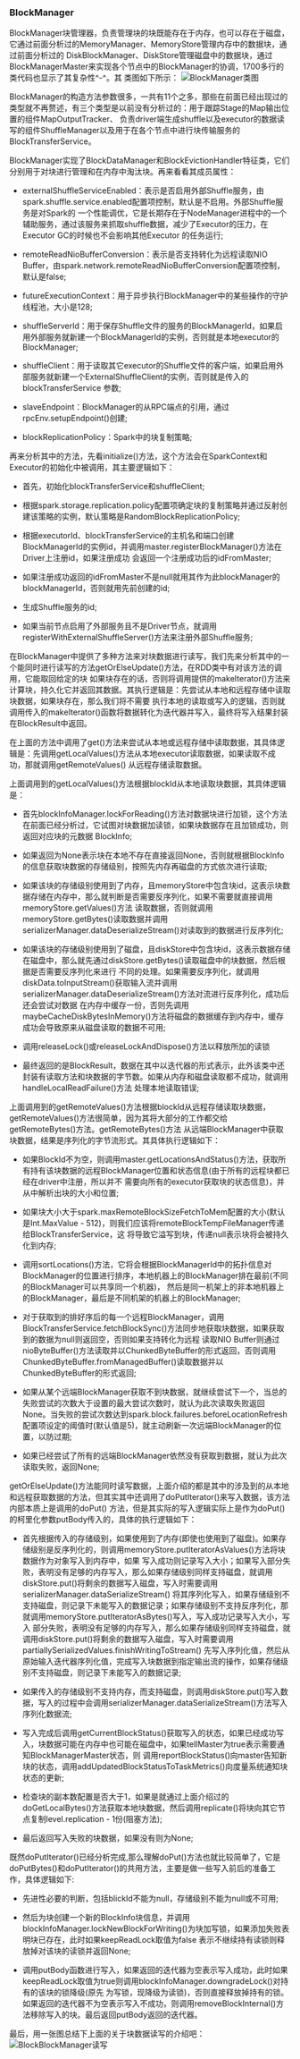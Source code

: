 ### BlockManager

BlockManager块管理器，负责管理块的块既能存在于内存，也可以存在于磁盘，它通过前面分析过的MemoryManager、MemoryStore管理内存中的数据块，通过前面分析过的
DiskBlockManager、DiskStore管理磁盘中的数据块，通过BlockManagerMaster来实现各个节点中的BlockManager的协调，1700多行的类代码也显示了其复杂性^-^。其
类图如下所示：
![BlockManager类图](../image/blockmanager.png "BlockManager类图")

BlockManager的构造方法参数很多，一共有11个之多，那些在前面已经出现过的类型就不再赘述，有三个类型是以前没有分析过的：用于跟踪Stage的Map输出位置的组件MapOutputTracker、
负责driver端生成shuffle以及executor的数据读写的组件ShuffleManager以及用于在各个节点中进行块传输服务的BlockTransferService。

BlockManager实现了BlockDataManager和BlockEvictionHandler特征类，它们分别用于对块进行管理和在内存中淘汰块。再来看看其成员属性：
  * externalShuffleServiceEnabled：表示是否启用外部Shuffle服务，由spark.shuffle.service.enabled配置项控制，默认是不启用。外部Shuffle服务是对Spark的
  一个性能调优，它是长期存在于NodeManager进程中的一个辅助服务，通过该服务来抓取shuffle数据，减少了Executor的压力，在Executor GC的时候也不会影响其他Executor
  的任务运行;

  * remoteReadNioBufferConversion：表示是否支持转化为远程读取NIO Buffer，由spark.network.remoteReadNioBufferConversion配置项控制，默认是false;

  * futureExecutionContext：用于异步执行BlockManager中的某些操作的守护线程池，大小是128;

  * shuffleServerId：用于保存Shuffle文件的服务的BlockManagerId，如果启用外部服务就新建一个BlockManagerId的实例，否则就是本地executor的BlockManager;

  * shuffleClient：用于读取其它executor的Shuffle文件的客户端，如果启用外部服务就新建一个ExternalShuffleClient的实例，否则就是传入的blockTransferService
  参数;

  * slaveEndpoint：BlockManager的从RPC端点的引用，通过rpcEnv.setupEndpoint()创建;

  * blockReplicationPolicy：Spark中的块复制策略;

再来分析其中的方法，先看initialize()方法，这个方法会在SparkContext和Executor的初始化中被调用，其主要逻辑如下：
  * 首先，初始化blockTransferService和shuffleClient;

  * 根据spark.storage.replication.policy配置项确定块的复制策略并通过反射创建该策略的实例，默认策略是RandomBlockReplicationPolicy;

  * 根据executorId、blockTransferService的主机名和端口创建BlockManagerId的实例id，并调用master.registerBlockManager()方法在Driver上注册id，如果注册成功
  会返回一个注册成功后的idFromMaster;

  * 如果注册成功返回的idFromMaster不是null就用其作为此blockManager的blockManagerId，否则就用先前创建的id;

  * 生成Shuffle服务的id;

  * 如果当前节点启用了外部服务且不是Driver节点，就调用registerWithExternalShuffleServer()方法来注册外部Shuffle服务;

在BlockManager中提供了多种方法来对块数据进行读写，我们先来分析其中的一个能同时进行读写的方法getOrElseUpdate()方法，在RDD类中有对该方法的调用，它能取回给定的块
如果块存在的话，否则将调用提供的makeIterator()方法来计算块，持久化它并返回其数据。其执行逻辑是：先尝试从本地和远程存储中读取块数据，如果块存在，那么我们将不需要
执行本地的读取或写入的逻辑，否则就调用传入的makeIterator()函数将数据转化为迭代器并写入，最终将写入结果封装在BlockResult中返回。

在上面的方法中调用了get()方法来尝试从本地或远程存储中读取数据，其具体逻辑是：先调用getLocalValues()方法从本地executor读取数据，如果读取不成功，那就调用getRemoteValues()
从远程存储读取数据。

上面调用到的getLocalValues()方法根据blockId从本地读取块数据，其具体逻辑是：
  * 首先blockInfoManager.lockForReading()方法对数据块进行加锁，这个方法在前面已经分析过，它试图对块数据加读锁，如果块数据存在且加锁成功，则返回对应块的元数据
  BlockInfo;

  * 如果返回为None表示块在本地不存在直接返回None，否则就根据BlockInfo的信息获取块数据的存储级别，按照先内存再磁盘的方式依次进行读取;

  * 如果该块的存储级别使用到了内存，且memoryStore中包含块id，这表示块数据存储在内存中，那么就判断是否需要反序列化，如果不需要就直接调用memoryStore.getValues()方法
  读取数据，否则就调用memoryStore.getBytes()读取数据并调用serializerManager.dataDeserializeStream()对读取到的数据进行反序列化;

  * 如果该块的存储级别使用到了磁盘，且diskStore中包含块id，这表示数据存储在磁盘中，那么就先通过diskStore.getBytes()读取磁盘中的块数据，然后根据是否需要反序列化来进行
  不同的处理。如果需要反序列化，就调用diskData.toInputStream()获取输入流并调用serializerManager.dataDeserializeStream()方法对流进行反序列化，成功后还会尝试对数据
  在内存中缓存一份，否则先调用maybeCacheDiskBytesInMemory()方法将磁盘的数据缓存到内存中，缓存成功会导致原来从磁盘读取的数据不可用;

  * 调用releaseLock()或releaseLockAndDispose()方法以释放所加的读锁

  * 最终返回的是BlockResult，数据在其中以迭代器的形式表示，此外该类中还封装有读取方法和块数据的字节数。如果从内存和磁盘读取都不成功，就调用handleLocalReadFailure()方法
  处理本地读取错误;

上面调用到的getRemoteValues()方法根据blockId从远程存储读取块数据，getRemoteValues()方法很简单，因为其将大部分的工作都交给getRemoteBytes()方法。getRemoteBytes()方法
从远端BlockManager中获取块数据，结果是序列化的字节流形式。其具体执行逻辑如下：
  * 如果BlockId不为空，则调用master.getLocationsAndStatus()方法，获取所有持有该块数据的远程BlockManager位置和状态信息(由于所有的远程块都已经在driver中注册，所以并不
  需要向所有的executor获取块的状态信息)，并从中解析出块的大小和位置;

  * 如果块大小大于spark.maxRemoteBlockSizeFetchToMem配置的大小(默认是Int.MaxValue - 512)，则我们应该将remoteBlockTempFileManager传递给BlockTransferService，这
  将导致它溢写到块，传递null表示块将会被持久化到内存;

  * 调用sortLocations()方法，它将会根据BlockManagerId中的拓扑信息对BlockManager的位置进行排序，本地机器上的BlockManager排在最前(不同的BlockManager可以共享同一个机器)，
  然后是同一机架上的非本地机器上的BlockManager，最后是不同机架的机器上的BlockManager;

  * 对于获取到的排好序后的每一个远程BlockManager，调用BlockTransferService.fetchBlockSync()方法同步地获取块数据，如果获取到的数据为null则返回空，否则如果支持转化为远程
  读取NIO Buffer则通过nioByteBuffer()方法读取并以ChunkedByteBuffer的形式返回，否则调用ChunkedByteBuffer.fromManagedBuffer()读取数据并以ChunkedByteBuffer的形式返回;

  * 如果从某个远端BlockManager获取不到块数据，就继续尝试下一个，当总的失败尝试的次数大于设置的最大尝试次数时，就认为此次读取失败返回None。当失败的尝试次数达到spark.block.failures.beforeLocationRefresh
  配置项设定的阈值时(默认值是5)，就主动刷新一次远端BlockManager的位置，以防过期;

  * 如果已经尝试了所有的远端BlockManager依然没有获取到数据，就认为此次读取失败，返回None;

getOrElseUpdate()方法能同时读写数据，上面介绍的都是其中的涉及到的从本地和远程获取数据的方法，但其实其中还调用了doPutIterator()来写入数据，该方法内部本质上是调用的doPut()
方法，但是其实际的写入逻辑实际上是作为doPut()的柯里化参数putBody传入的，具体的执行逻辑如下：
  * 首先根据传入的存储级别，如果使用到了内存(即使也使用到了磁盘)。如果存储级别是反序列化的，则调用memoryStore.putIteratorAsValues()方法将块数据作为对象写入到内存中，如果
  写入成功则记录写入大小；如果写入部分失败，表明没有足够的内存写入，那么如果存储级别同样支持磁盘，就调用diskStore.put()将剩余的数据写入磁盘，写入时需要调用serializerManager.dataSerializeStream()
  将其序列化写入，如果存储级别不支持磁盘，则记录下未能写入的数据记录；如果存储级别不支持反序列化，那就调用memoryStore.putIteratorAsBytes()写入，写入成功记录写入大小，写入
  部分失败，表明没有足够的内存写入，那么如果存储级别同样支持磁盘，就调用diskStore.put()将剩余的数据写入磁盘，写入时需要调用partiallySerializedValues.finishWritingToStream()
  先写入序列化值，然后从原始输入迭代器序列化值，完成写入块数据到指定输出流的操作，如果存储级别不支持磁盘，则记录下未能写入的数据记录;

  * 如果传入的存储级别不支持内存，而支持磁盘，则调用diskStore.put()写入数据，写入的过程中会调用serializerManager.dataSerializeStream()方法写入序列化数据流;

  * 写入完成后调用getCurrentBlockStatus()获取写入的状态，如果已经成功写入，块数据可能在内存中也可能在磁盘中，如果tellMaster为true表示需要通知BlockManagerMaster状态，则
  调用reportBlockStatus()向master告知新块的状态，调用addUpdatedBlockStatusToTaskMetrics()向度量系统通知块状态的更新;

  * 检查块的副本数配置是否大于1，如果是就通过上面介绍过的doGetLocalBytes()方法获取本地块数据，然后调用replicate()将块向其它节点复制level.replication - 1份(阻塞方法);

  * 最后返回写入失败的块数据，如果没有则为None;

既然doPutIterator()已经分析完成,那么理解doPut()方法也就比较简单了，它是doPutBytes()和doPutIterator()的共用方法，主要是做一些写入前后的准备工作，具体逻辑如下:
  * 先进性必要的判断，包括blickId不能为null，存储级别不能为null或不可用;

  * 然后为块创建一个新的BlockInfo块信息，并调用blockInfoManager.lockNewBlockForWriting()为块加写锁，如果添加失败表明块已存在，此时如果keepReadLock取值为false
  表示不继续持有读锁则释放掉对该块的读锁并返回None;

  * 调用putBody函数进行写入，如果返回的迭代器为空表示写入成功，此时如果keepReadLock取值为true则调用blockInfoManager.downgradeLock()对持有的该块的锁降级(原先
  为写锁，现降级为读锁)，否则直接释放掉持有的锁。如果返回的迭代器不为空表示写入不成功，则调用removeBlockInternal()方法移除写入的块。最后返回putBody返回的迭代器。

最后，用一张图总结下上面的关于块数据读写的介绍吧：
![BlockBlockManager读写](../image/blockmanager.png "BlockManager读写")
